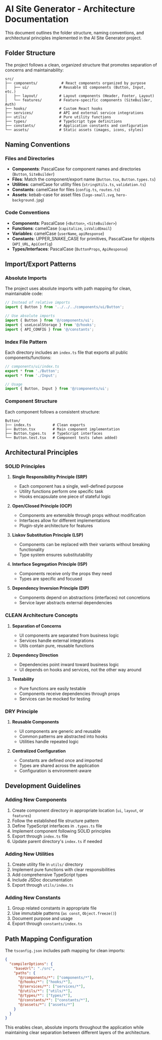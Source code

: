 # AI Site Generator - Architecture Documentation

This document outlines the folder structure, naming conventions, and architectural principles implemented in the AI Site Generator project.

## Folder Structure

The project follows a clean, organized structure that promotes separation of concerns and maintainability:

```
src/
├── components/           # React components organized by purpose
│   ├── ui/              # Reusable UI components (Button, Input, etc.)
│   ├── layout/          # Layout components (Header, Footer, Layout)
│   └── features/        # Feature-specific components (SiteBuilder, Auth)
├── hooks/               # Custom React hooks
├── services/            # API and external service integrations
├── utils/               # Pure utility functions
├── types/               # TypeScript type definitions
├── constants/           # Application constants and configuration
└── assets/              # Static assets (images, icons, styles)
```

## Naming Conventions

### Files and Directories
- **Components**: PascalCase for component names and directories (`Button`, `SiteBuilder`)
- **Files**: Match the component/export name (`Button.tsx`, `Button.types.ts`)
- **Utilities**: camelCase for utility files (`stringUtils.ts`, `validation.ts`)
- **Constants**: camelCase for files (`config.ts`, `routes.ts`)
- **Assets**: kebab-case for asset files (`logo-small.svg`, `hero-background.jpg`)

### Code Conventions
- **Components**: PascalCase (`<Button>`, `<SiteBuilder>`)
- **Functions**: camelCase (`capitalize`, `isValidEmail`)
- **Variables**: camelCase (`userName`, `apiResponse`)
- **Constants**: UPPER_SNAKE_CASE for primitives, PascalCase for objects (`API_URL`, `ApiConfig`)
- **Types/Interfaces**: PascalCase (`ButtonProps`, `ApiResponse`)

## Import/Export Patterns

### Absolute Imports
The project uses absolute imports with path mapping for clean, maintainable code:

```typescript
// Instead of relative imports
import { Button } from '../../../components/ui/Button';

// Use absolute imports
import { Button } from '@/components/ui';
import { useLocalStorage } from '@/hooks';
import { API_CONFIG } from '@/constants';
```

### Index File Pattern
Each directory includes an `index.ts` file that exports all public components/functions:

```typescript
// components/ui/index.ts
export * from './Button';
export * from './Input';

// Usage
import { Button, Input } from '@/components/ui';
```

### Component Structure
Each component follows a consistent structure:

```
Button/
├── index.ts          # Clean exports
├── Button.tsx        # Main component implementation
├── Button.types.ts   # TypeScript interfaces
└── Button.test.tsx   # Component tests (when added)
```

## Architectural Principles

### SOLID Principles

1. **Single Responsibility Principle (SRP)**
   - Each component has a single, well-defined purpose
   - Utility functions perform one specific task
   - Hooks encapsulate one piece of stateful logic

2. **Open/Closed Principle (OCP)**
   - Components are extensible through props without modification
   - Interfaces allow for different implementations
   - Plugin-style architecture for features

3. **Liskov Substitution Principle (LSP)**
   - Components can be replaced with their variants without breaking functionality
   - Type system ensures substitutability

4. **Interface Segregation Principle (ISP)**
   - Components receive only the props they need
   - Types are specific and focused

5. **Dependency Inversion Principle (DIP)**
   - Components depend on abstractions (interfaces) not concretions
   - Service layer abstracts external dependencies

### CLEAN Architecture Concepts

1. **Separation of Concerns**
   - UI components are separated from business logic
   - Services handle external integrations
   - Utils contain pure, reusable functions

2. **Dependency Direction**
   - Dependencies point inward toward business logic
   - UI depends on hooks and services, not the other way around

3. **Testability**
   - Pure functions are easily testable
   - Components receive dependencies through props
   - Services can be mocked for testing

### DRY Principle

1. **Reusable Components**
   - UI components are generic and reusable
   - Common patterns are abstracted into hooks
   - Utilities handle repeated logic

2. **Centralized Configuration**
   - Constants are defined once and imported
   - Types are shared across the application
   - Configuration is environment-aware

## Development Guidelines

### Adding New Components

1. Create component directory in appropriate location (`ui`, `layout`, or `features`)
2. Follow the established file structure pattern
3. Define TypeScript interfaces in `.types.ts` file
4. Implement component following SOLID principles
5. Export through `index.ts` file
6. Update parent directory's `index.ts` if needed

### Adding New Utilities

1. Create utility file in `utils/` directory
2. Implement pure functions with clear responsibilities
3. Add comprehensive TypeScript types
4. Include JSDoc documentation
5. Export through `utils/index.ts`

### Adding New Constants

1. Group related constants in appropriate file
2. Use immutable patterns (`as const`, `Object.freeze()`)
3. Document purpose and usage
4. Export through `constants/index.ts`

## Path Mapping Configuration

The `tsconfig.json` includes path mapping for clean imports:

```json
{
  "compilerOptions": {
    "baseUrl": "./src",
    "paths": {
      "@/components/*": ["components/*"],
      "@/hooks/*": ["hooks/*"],
      "@/services/*": ["services/*"],
      "@/utils/*": ["utils/*"],
      "@/types/*": ["types/*"],
      "@/constants/*": ["constants/*"],
      "@/assets/*": ["assets/*"]
    }
  }
}
```

This enables clean, absolute imports throughout the application while maintaining clear separation between different layers of the architecture.